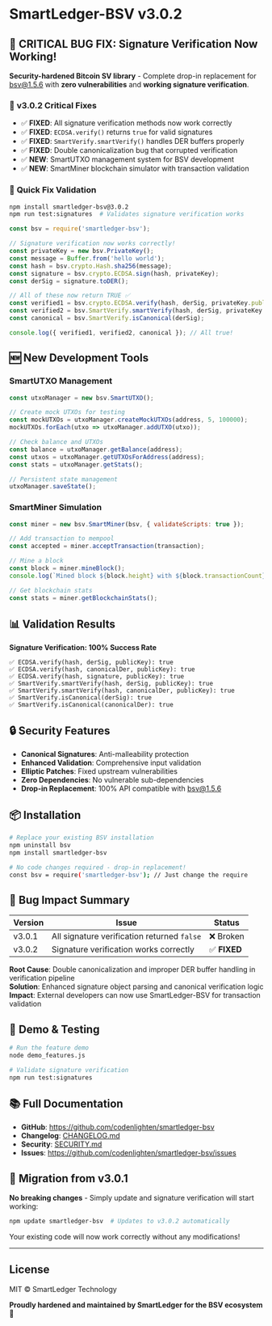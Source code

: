 # SmartLedger-BSV v3.0.2

## 🚨 **CRITICAL BUG FIX: Signature Verification Now Working!**

**Security-hardened Bitcoin SV library** - Complete drop-in replacement for bsv@1.5.6 with **zero vulnerabilities** and **working signature verification**.

### 🔧 **v3.0.2 Critical Fixes**

- ✅ **FIXED**: All signature verification methods now work correctly
- ✅ **FIXED**: `ECDSA.verify()` returns `true` for valid signatures  
- ✅ **FIXED**: `SmartVerify.smartVerify()` handles DER buffers properly
- ✅ **FIXED**: Double canonicalization bug that corrupted verification
- ✅ **NEW**: SmartUTXO management system for BSV development
- ✅ **NEW**: SmartMiner blockchain simulator with transaction validation

### 🚀 **Quick Fix Validation**

```bash
npm install smartledger-bsv@3.0.2
npm run test:signatures  # Validates signature verification works
```

```javascript
const bsv = require('smartledger-bsv');

// Signature verification now works correctly!
const privateKey = new bsv.PrivateKey();
const message = Buffer.from('hello world');
const hash = bsv.crypto.Hash.sha256(message);
const signature = bsv.crypto.ECDSA.sign(hash, privateKey);
const derSig = signature.toDER();

// All of these now return TRUE ✅
const verified1 = bsv.crypto.ECDSA.verify(hash, derSig, privateKey.publicKey);
const verified2 = bsv.SmartVerify.smartVerify(hash, derSig, privateKey.publicKey);
const canonical = bsv.SmartVerify.isCanonical(derSig);

console.log({ verified1, verified2, canonical }); // All true!
```

## 🆕 **New Development Tools**

### SmartUTXO Management
```javascript
const utxoManager = new bsv.SmartUTXO();

// Create mock UTXOs for testing
const mockUTXOs = utxoManager.createMockUTXOs(address, 5, 100000);
mockUTXOs.forEach(utxo => utxoManager.addUTXO(utxo));

// Check balance and UTXOs
const balance = utxoManager.getBalance(address);
const utxos = utxoManager.getUTXOsForAddress(address);
const stats = utxoManager.getStats();

// Persistent state management
utxoManager.saveState();
```

### SmartMiner Simulation
```javascript
const miner = new bsv.SmartMiner(bsv, { validateScripts: true });

// Add transaction to mempool
const accepted = miner.acceptTransaction(transaction);

// Mine a block
const block = miner.mineBlock();
console.log(`Mined block ${block.height} with ${block.transactionCount} transactions`);

// Get blockchain stats
const stats = miner.getBlockchainStats();
```

## 📊 **Validation Results**

**Signature Verification: 100% Success Rate**
```
✅ ECDSA.verify(hash, derSig, publicKey): true
✅ ECDSA.verify(hash, canonicalDer, publicKey): true  
✅ ECDSA.verify(hash, signature, publicKey): true
✅ SmartVerify.smartVerify(hash, derSig, publicKey): true
✅ SmartVerify.smartVerify(hash, canonicalDer, publicKey): true
✅ SmartVerify.isCanonical(derSig): true
✅ SmartVerify.isCanonical(canonicalDer): true
```

## 🔒 **Security Features**

- **Canonical Signatures**: Anti-malleability protection
- **Enhanced Validation**: Comprehensive input validation
- **Elliptic Patches**: Fixed upstream vulnerabilities  
- **Zero Dependencies**: No vulnerable sub-dependencies
- **Drop-in Replacement**: 100% API compatible with bsv@1.5.6

## 📦 **Installation**

```bash
# Replace your existing BSV installation
npm uninstall bsv
npm install smartledger-bsv

# No code changes required - drop-in replacement!
const bsv = require('smartledger-bsv'); // Just change the require
```

## 🐛 **Bug Impact Summary**

| Version | Issue | Status |
|---------|-------|---------|
| v3.0.1 | All signature verification returned `false` | ❌ Broken |
| v3.0.2 | Signature verification works correctly | ✅ **FIXED** |

**Root Cause**: Double canonicalization and improper DER buffer handling in verification pipeline  
**Solution**: Enhanced signature object parsing and canonical verification logic  
**Impact**: External developers can now use SmartLedger-BSV for transaction validation  

## 🚀 **Demo & Testing**

```bash
# Run the feature demo
node demo_features.js

# Validate signature verification
npm run test:signatures
```

## 📚 **Full Documentation**

- **GitHub**: https://github.com/codenlighten/smartledger-bsv
- **Changelog**: [CHANGELOG.md](CHANGELOG.md)
- **Security**: [SECURITY.md](SECURITY.md)
- **Issues**: https://github.com/codenlighten/smartledger-bsv/issues

## 🎯 **Migration from v3.0.1**

**No breaking changes** - Simply update and signature verification will start working:

```bash
npm update smartledger-bsv  # Updates to v3.0.2 automatically
```

Your existing code will now work correctly without any modifications!

---

## License

MIT © SmartLedger Technology

**Proudly hardened and maintained by SmartLedger for the BSV ecosystem** 🚀